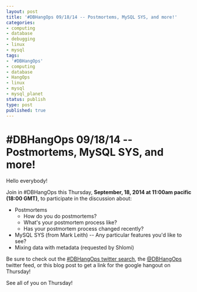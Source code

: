 ```yaml
---
layout: post
title: '#DBHangOps 09/18/14 -- Postmortems, MySQL SYS, and more!'
categories:
- computing
- database
- debugging
- linux
- mysql
tags:
- '#DBHangOps'
- computing
- database
- HangOps
- linux
- mysql
- mysql_planet
status: publish
type: post
published: true
---
```

\#DBHangOps 09/18/14 -- Postmortems, MySQL SYS, and more!
=========================================================

Hello everybody!

Join in \#DBHangOps this Thursday, **September, 18, 2014 at 11:00am pacific (18:00 GMT)**, to participate in the discussion about:

* Postmortems
	* How do you do postmortems?
	* What's your postmortem process like?
	* Has your postmortem process changed recently?
* MySQL SYS (from Mark Leith) -- Any particular features you'd like to see?
* Mixing data with metadata (requested by Shlomi)

Be sure to check out the [\#DBHangOps twitter search](https://twitter.com/search/realtime?q=%23DBHangOps), the [@DBHangOps](https://twitter.com/dbhangops) twitter feed, or this blog post to get a link for the google hangout on Thursday!

See all of you on Thursday!
